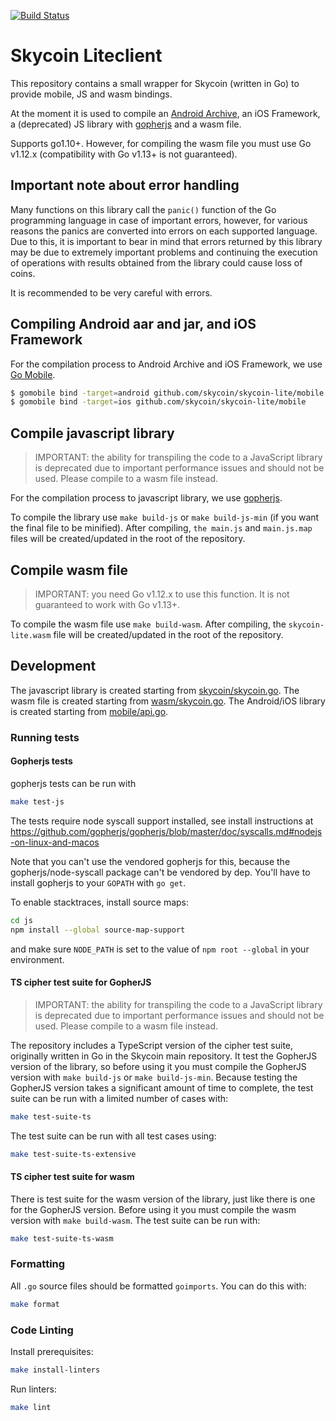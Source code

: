 [![Build Status](https://travis-ci.com/skycoin/skycoin-lite.svg?branch=master)](https://travis-ci.com/skycoin/skycoin-lite)

# Skycoin Liteclient

This repository contains a small wrapper for Skycoin (written in Go) to provide mobile, JS and wasm bindings.

At the moment it is used to compile
an [Android Archive](https://developer.android.com/studio/projects/android-library.html), an iOS Framework,
a (deprecated) JS library with [gopherjs](https://github.com/gopherjs/gopherjs) and a wasm file.

Supports go1.10+. However, for compiling the wasm file you must use Go v1.12.x (compatibility
with Go v1.13+ is not guaranteed).

## Important note about error handling

Many functions on this library call the `panic()` function of the Go programming language in case of important
errors, however, for various reasons the panics are converted into errors on each supported language. Due to
this, it is important to bear in mind that errors returned by this library may be due to extremely important
problems and continuing the execution of operations with results obtained from the library could cause loss
of coins.

It is recommended to be very careful with errors.

## Compiling Android aar and jar, and iOS Framework

For the compilation process to Android Archive and iOS Framework, we use [Go Mobile](https://github.com/golang/mobile).

```bash
$ gomobile bind -target=android github.com/skycoin/skycoin-lite/mobile
$ gomobile bind -target=ios github.com/skycoin/skycoin-lite/mobile
```

## Compile javascript library

> IMPORTANT: the ability for transpiling the code to a JavaScript library is deprecated due to important
performance issues and should not be used. Please compile to a wasm file instead.

For the compilation process to javascript library, we use [gopherjs](https://github.com/gopherjs/gopherjs).

To compile the library use `make build-js` or `make build-js-min` (if you want the final file to be minified).
After compiling, `the main.js` and `main.js.map` files will be created/updated in the root of the repository.

## Compile wasm file

> IMPORTANT: you need Go v1.12.x to use this function. It is not guaranteed to work with Go v1.13+.

To compile the wasm file use `make build-wasm`. After compiling, the `skycoin-lite.wasm` file will be
created/updated in the root of the repository.

## Development

The javascript library is created starting from [skycoin/skycoin.go](skycoin/skycoin.go). The wasm file is
created starting from [wasm/skycoin.go](wasm/skycoin.go). The Android/iOS library is created starting
from [mobile/api.go](mobile/api.go).

### Running tests

#### Gopherjs tests

gopherjs tests can be run with

```sh
make test-js
```

The tests require node syscall support installed, see install instructions at
https://github.com/gopherjs/gopherjs/blob/master/doc/syscalls.md#nodejs-on-linux-and-macos

Note that you can't use the vendored gopherjs for this, because the gopherjs/node-syscall package
can't be vendored by dep. You'll have to install gopherjs to your `GOPATH` with `go get`.

To enable stacktraces, install source maps:

```sh
cd js
npm install --global source-map-support
```

and make sure `NODE_PATH` is set to the value of `npm root --global` in your environment.

#### TS cipher test suite for GopherJS

> IMPORTANT: the ability for transpiling the code to a JavaScript library is deprecated due to important
performance issues and should not be used. Please compile to a wasm file instead.

The repository includes a TypeScript version of the cipher test suite, originally written in Go in
the Skycoin main repository. It test the GopherJS version of the library, so before
using it you must compile the GopherJS version with `make build-js` or `make build-js-min`.
Because testing the GopherJS version takes a significant amount of time to complete, the test suite
can be run with a limited number of cases with:

```sh
make test-suite-ts
```

The test suite can be run with all test cases using:

```sh
make test-suite-ts-extensive
```

#### TS cipher test suite for wasm

There is test suite for the wasm version of the library, just like there is one for the GopherJS
version. Before using it you must compile the wasm version with `make build-wasm`. The test suite
can be run with:

```sh
make test-suite-ts-wasm
```

### Formatting

All `.go` source files should be formatted `goimports`.  You can do this with:

```sh
make format
```

### Code Linting

Install prerequisites:

```sh
make install-linters
```

Run linters:

```sh
make lint
```
